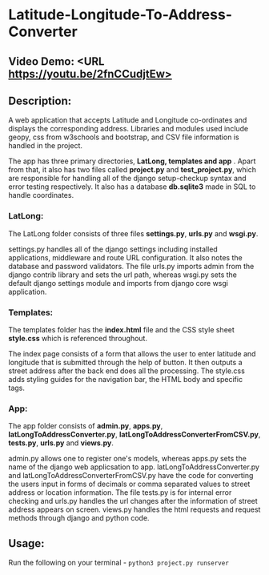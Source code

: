 # Latitude-Longitude-To-Address-Converter

## Video Demo:  <URL https://youtu.be/2fnCCudjtEw>

## Description:

A web application that accepts Latitude and Longitude co-ordinates and displays the corresponding address. Libraries and modules used include geopy, css from w3schools and bootstrap, and CSV file information is handled in the project.

The app has three primary directories, **LatLong, templates and app** . Apart from that, it also has two files called **project.py** and **test_project.py**, which are responsible for handling all of the django setup-checkup syntax and error testing respectively. It also has a database **db.sqlite3** made in SQL to handle coordinates.

### LatLong:
The LatLong folder consists of three files **settings.py**, **urls.py** and **wsgi.py**.

settings.py handles all of the django settings including installed applications, middleware and route URL configuration. It also notes the database and password validators. The file urls.py imports admin from the django contrib library and sets the url path, whereas wsgi.py sets the default django settings module and imports from django core wsgi application.

### Templates:
The templates folder has the **index.html** file and the CSS style sheet **style.css** which is referenced throughout.

The index page consists of a form that allows the user to enter latitude and longitude that is submitted through the help of button. It then outputs a street address after the back end does all the processing. The style.css adds styling guides for the navigation bar, the HTML body and specific tags.

### App:
The app folder consists of **admin.py**, **apps.py**, **latLongToAddressConverter.py**, **latLongToAddressConverterFromCSV.py**, **tests.py**, **urls.py** and **views.py**.

admin.py allows one to register one's models, whereas apps.py sets the name of the django web applicsation to app. latLongToAddressConverter.py and latLongToAddressConverterFromCSV.py have the code for converting the users input in forms of decimals or comma separated values to street address or location information. The file tests.py is for internal error checking and urls.py handles the url changes after the information of street address appears on screen. views.py handles the html requests and request methods through django and python code.

## Usage:

Run the following on your terminal - `python3 project.py runserver`
